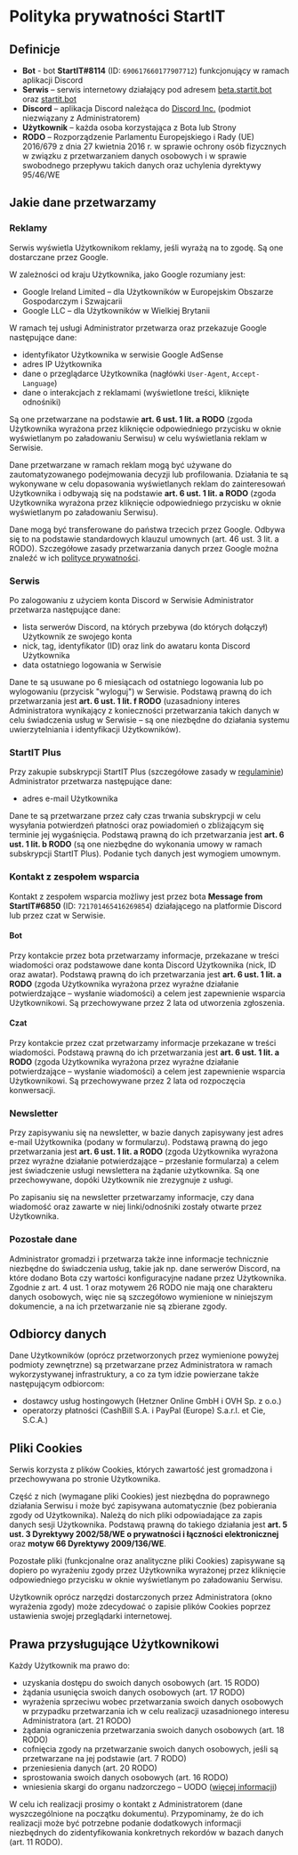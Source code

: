 # Polityka prywatności StartIT

## Definicje

- **Bot** - bot **StartIT#8114** (ID: `690617660177907712`) funkcjonujący w ramach aplikacji Discord
- **Serwis** – serwis internetowy działający pod adresem [beta.startit.bot](https://beta.startit.bot) oraz [startit.bot](https://startit.bot)
- **Discord** – aplikacja Discord należąca do [Discord Inc.](https://discord.com/) (podmiot niezwiązany z Administratorem)
- **Użytkownik** – każda osoba korzystająca z Bota lub Strony
- **RODO** – Rozporządzenie Parlamentu Europejskiego i Rady (UE) 2016/679 z dnia 27 
  kwietnia 2016 r. w sprawie ochrony osób fizycznych w związku z 
  przetwarzaniem danych osobowych i w sprawie swobodnego przepływu takich 
  danych oraz uchylenia dyrektywy 95/46/WE

## Jakie dane przetwarzamy

### Reklamy

Serwis wyświetla Użytkownikom reklamy, jeśli wyrażą na to zgodę. Są one dostarczane przez Google.

W zależności od kraju Użytkownika, jako Google rozumiany jest:

- Google Ireland Limited – dla Użytkowników w Europejskim Obszarze Gospodarczym i Szwajcarii
- Google LLC – dla Użytkowników w Wielkiej Brytanii

W ramach tej usługi Administrator przetwarza oraz przekazuje Google następujące dane:
- identyfikator Użytkownika w serwisie Google AdSense
- adres IP Użytkownika
- dane o przeglądarce Użytkownika (nagłówki `User-Agent`, `Accept-Language`)
- dane o interakcjach z reklamami (wyświetlone treści, kliknięte odnośniki)

Są one przetwarzane na podstawie **art. 6 ust. 1 lit. a RODO** (zgoda Użytkownika wyrażona przez kliknięcie odpowiedniego przycisku w oknie wyświetlanym po załadowaniu Serwisu) w celu wyświetlania reklam w Serwisie.

Dane przetwarzane w ramach reklam mogą być używane do zautomatyzowanego podejmowania decyzji lub profilowania. Działania te są wykonywane w celu dopasowania wyświetlanych reklam do zainteresowań Użytkownika i odbywają się na podstawie **art. 6 ust. 1 lit. a RODO** (zgoda Użytkownika wyrażona przez kliknięcie odpowiedniego przycisku w oknie wyświetlanym po załadowaniu Serwisu).

Dane mogą być transferowane do państwa trzecich przez Google. Odbywa się to na podstawie standardowych klauzul umownych (art. 46 ust. 3 lit. a RODO). Szczegółowe zasady przetwarzania danych przez Google można znaleźć w ich [polityce prywatności](https://policies.google.com/privacy?hl=pl).

### Serwis

Po zalogowaniu z użyciem konta Discord w Serwisie Administrator przetwarza następujące dane:

- lista serwerów Discord, na których przebywa (do których dołączył) Użytkownik ze swojego konta
- nick, tag, identyfikator (ID) oraz link do awataru konta Discord Użytkownika
- data ostatniego logowania w Serwisie

Dane te są usuwane po 6 miesiącach od ostatniego logowania lub po wylogowaniu (przycisk "wyloguj") w Serwisie. Podstawą prawną do ich przetwarzania jest **art. 6 ust. 1 lit. f RODO** (uzasadniony interes Administratora wynikający z konieczności przetwarzania takich danych w celu świadczenia usług w Serwisie – są one niezbędne do działania systemu uwierzytelniania i identyfikacji Użytkowników).

### StartIT Plus

Przy zakupie subskrypcji StartIT Plus (szczegółowe zasady w [regulaminie](/terms)) Administrator przetwarza następujące dane:

- adres e-mail Użytkownika

Dane te są przetwarzane przez cały czas trwania subskrypcji w celu wysyłania potwierdzeń płatności oraz powiadomień o zbliżającym się terminie jej wygaśnięcia. Podstawą prawną do ich przetwarzania jest **art. 6 ust. 1 lit. b RODO** (są one niezbędne do wykonania umowy w ramach subskrypcji StartIT Plus). Podanie tych danych jest wymogiem umownym.

### Kontakt z zespołem wsparcia

Kontakt z zespołem wsparcia możliwy jest przez bota **Message from StartIT#6850** (ID: `721701465416269854`) działającego na platformie Discord lub przez czat w Serwisie.

#### Bot

Przy kontakcie przez bota przetwarzamy informacje, przekazane w treści wiadomości oraz podstawowe dane konta Discord Użytkownika (nick, ID oraz awatar). Podstawą prawną do ich przetwarzania jest **art. 6 ust. 1 lit. a RODO** (zgoda Użytkownika wyrażona przez wyraźne działanie potwierdzające – wysłanie wiadomości) a celem jest zapewnienie wsparcia Użytkownikowi. Są przechowywane przez 2 lata od utworzenia zgłoszenia.

#### Czat

Przy kontakcie przez czat przetwarzamy informacje przekazane w treści wiadomości. Podstawą prawną do ich przetwarzania jest **art. 6 ust. 1 lit. a RODO** (zgoda Użytkownika wyrażona przez wyraźne działanie potwierdzające – wysłanie wiadomości) a celem jest zapewnienie wsparcia Użytkownikowi. Są przechowywane przez 2 lata od rozpoczęcia konwersacji.

### Newsletter

Przy zapisywaniu się na newsletter, w bazie danych zapisywany jest adres e-mail Użytkownika (podany w formularzu). Podstawą prawną do jego przetwarzania jest **art. 6 ust. 1 lit. a RODO** (zgoda Użytkownika wyrażona przez wyraźne działanie potwierdzające – przesłanie formularza) a celem jest świadczenie usługi newslettera na żądanie użytkownika. Są one przechowywane, dopóki Użytkownik nie zrezygnuje z usługi.

Po zapisaniu się na newsletter przetwarzamy informacje, czy dana wiadomość oraz zawarte w niej linki/odnośniki zostały otwarte przez Użytkownika.

### Pozostałe dane

Administrator gromadzi i przetwarza także inne informacje technicznie niezbędne do świadczenia usług, takie jak np. dane serwerów Discord, na które dodano Bota czy wartości konfiguracyjne nadane przez Użytkownika. Zgodnie z art. 4 ust. 1 oraz motywem 26 RODO nie mają one charakteru danych osobowych, więc nie są szczegółowo wymienione w niniejszym dokumencie, a na ich przetwarzanie nie są zbierane zgody.

## Odbiorcy danych

Dane Użytkowników (oprócz przetworzonych przez wymienione powyżej podmioty zewnętrzne) są przetwarzane przez Administratora w ramach wykorzystywanej infrastruktury, a co za tym idzie powierzane także następującym odbiorcom:

- dostawcy usług hostingowych (Hetzner Online GmbH i OVH Sp. z o.o.)
- operatorzy płatności (CashBill S.A. i PayPal (Europe) S.a.r.l. et Cie, S.C.A.)

## Pliki Cookies

Serwis korzysta z plików Cookies, których zawartość jest gromadzona i przechowywana po stronie Użytkownika. 

Część z nich (wymagane pliki Cookies) jest niezbędna do poprawnego działania Serwisu i może być zapisywana automatycznie (bez pobierania zgody od Użytkownika). Należą do nich pliki odpowiadające za zapis danych sesji Użytkownika. Podstawą prawną do takiego działania jest **art. 5 ust. 3 Dyrektywy 2002/58/WE o prywatności i łączności elektronicznej** oraz **motyw 66 Dyrektywy 2009/136/WE**.

Pozostałe pliki (funkcjonalne oraz analityczne pliki Cookies) zapisywane są dopiero po wyrażeniu zgody przez Użytkownika wyrażonej przez kliknięcie odpowiedniego przycisku w oknie wyświetlanym po załadowaniu Serwisu.

Użytkownik oprócz narzędzi dostarczonych przez Administratora (okno wyrażenia zgody) może zdecydować o zapisie plików Cookies poprzez ustawienia swojej przeglądarki internetowej.

## Prawa przysługujące Użytkownikowi

Każdy Użytkownik ma prawo do:

- uzyskania dostępu do swoich danych osobowych (art. 15 RODO)
- żądania usunięcia swoich danych osobowych (art. 17 RODO)
- wyrażenia sprzeciwu wobec przetwarzania swoich danych osobowych w przypadku przetwarzania ich w celu realizacji uzasadnionego interesu Administratora (art. 21 RODO)
- żądania ograniczenia przetwarzania swoich danych osobowych (art. 18 RODO)
- cofnięcia zgody na przetwarzanie swoich danych osobowych, jeśli są przetwarzane na jej podstawie (art. 7 RODO)
- przeniesienia danych (art. 20 RODO)
- sprostowania swoich danych osobowych (art. 16 RODO)
- wniesienia skargi do organu nadzorczego – UODO ([więcej informacji](https://uodo.gov.pl/pl/83/155))

W celu ich realizacji prosimy o kontakt z Administratorem (dane wyszczególnione na początku dokumentu). Przypominamy, że do ich realizacji może być potrzebne podanie dodatkowych informacji niezbędnych do zidentyfikowania konkretnych rekordów w bazach danych (art. 11 RODO).
